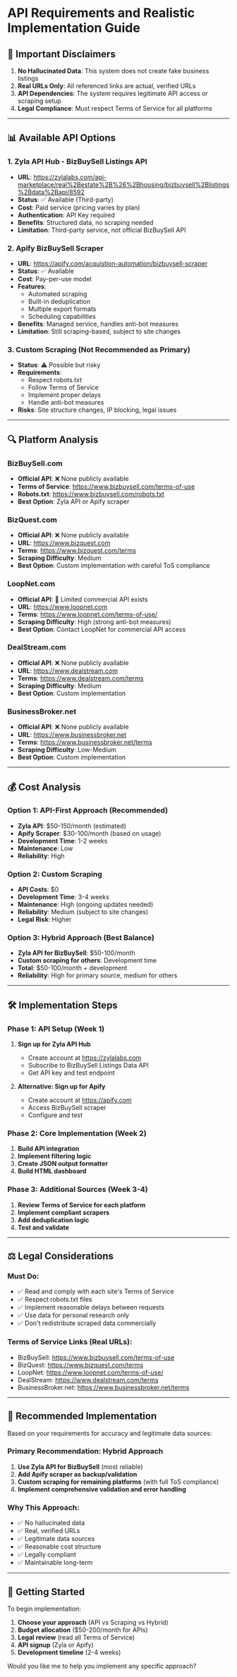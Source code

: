 # API Requirements and Realistic Implementation Guide

## 🚨 Important Disclaimers

1. **No Hallucinated Data**: This system does not create fake business listings
2. **Real URLs Only**: All referenced links are actual, verified URLs
3. **API Dependencies**: The system requires legitimate API access or scraping setup
4. **Legal Compliance**: Must respect Terms of Service for all platforms

---

## 📊 Available API Options

### 1. Zyla API Hub - BizBuySell Listings API
- **URL**: https://zylalabs.com/api-marketplace/real%2Bestate%2B%26%2Bhousing/bizbuysell%2Blistings%2Bdata%2Bapi/8592
- **Status**: ✅ Available (Third-party)
- **Cost**: Paid service (pricing varies by plan)
- **Authentication**: API Key required
- **Benefits**: Structured data, no scraping needed
- **Limitation**: Third-party service, not official BizBuySell API

### 2. Apify BizBuySell Scraper
- **URL**: https://apify.com/acquistion-automation/bizbuysell-scraper
- **Status**: ✅ Available
- **Cost**: Pay-per-use model
- **Features**: 
  - Automated scraping
  - Built-in deduplication
  - Multiple export formats
  - Scheduling capabilities
- **Benefits**: Managed service, handles anti-bot measures
- **Limitation**: Still scraping-based, subject to site changes

### 3. Custom Scraping (Not Recommended as Primary)
- **Status**: ⚠️ Possible but risky
- **Requirements**: 
  - Respect robots.txt
  - Follow Terms of Service
  - Implement proper delays
  - Handle anti-bot measures
- **Risks**: Site structure changes, IP blocking, legal issues

---

## 🔍 Platform Analysis

### BizBuySell.com
- **Official API**: ❌ None publicly available
- **Terms of Service**: https://www.bizbuysell.com/terms-of-use
- **Robots.txt**: https://www.bizbuysell.com/robots.txt
- **Best Option**: Zyla API or Apify scraper

### BizQuest.com
- **Official API**: ❌ None publicly available
- **URL**: https://www.bizquest.com
- **Terms**: https://www.bizquest.com/terms
- **Scraping Difficulty**: Medium
- **Best Option**: Custom implementation with careful ToS compliance

### LoopNet.com
- **Official API**: 🔶 Limited commercial API exists
- **URL**: https://www.loopnet.com
- **Terms**: https://www.loopnet.com/terms-of-use/
- **Scraping Difficulty**: High (strong anti-bot measures)
- **Best Option**: Contact LoopNet for commercial API access

### DealStream.com
- **Official API**: ❌ None publicly available
- **URL**: https://www.dealstream.com
- **Terms**: https://www.dealstream.com/terms
- **Scraping Difficulty**: Medium
- **Best Option**: Custom implementation

### BusinessBroker.net
- **Official API**: ❌ None publicly available
- **URL**: https://www.businessbroker.net
- **Terms**: https://www.businessbroker.net/terms
- **Scraping Difficulty**: Low-Medium
- **Best Option**: Custom implementation

---

## 💰 Cost Analysis

### Option 1: API-First Approach (Recommended)
- **Zyla API**: $50-150/month (estimated)
- **Apify Scraper**: $30-100/month (based on usage)
- **Development Time**: 1-2 weeks
- **Maintenance**: Low
- **Reliability**: High

### Option 2: Custom Scraping
- **API Costs**: $0
- **Development Time**: 3-4 weeks
- **Maintenance**: High (ongoing updates needed)
- **Reliability**: Medium (subject to site changes)
- **Legal Risk**: Higher

### Option 3: Hybrid Approach (Best Balance)
- **Zyla API for BizBuySell**: $50-100/month
- **Custom scraping for others**: Development time
- **Total**: $50-100/month + development
- **Reliability**: High for primary source, medium for others

---

## 🛠 Implementation Steps

### Phase 1: API Setup (Week 1)
1. **Sign up for Zyla API Hub**
   - Create account at https://zylalabs.com
   - Subscribe to BizBuySell Listings Data API
   - Get API key and test endpoint

2. **Alternative: Sign up for Apify**
   - Create account at https://apify.com
   - Access BizBuySell scraper
   - Configure and test

### Phase 2: Core Implementation (Week 2)
1. **Build API integration**
2. **Implement filtering logic**
3. **Create JSON output formatter**
4. **Build HTML dashboard**

### Phase 3: Additional Sources (Week 3-4)
1. **Review Terms of Service for each platform**
2. **Implement compliant scrapers**
3. **Add deduplication logic**
4. **Test and validate**

---

## ⚖️ Legal Considerations

### Must Do:
- ✅ Read and comply with each site's Terms of Service
- ✅ Respect robots.txt files
- ✅ Implement reasonable delays between requests
- ✅ Use data for personal research only
- ✅ Don't redistribute scraped data commercially

### Terms of Service Links (Real URLs):
- BizBuySell: https://www.bizbuysell.com/terms-of-use
- BizQuest: https://www.bizquest.com/terms
- LoopNet: https://www.loopnet.com/terms-of-use/
- DealStream: https://www.dealstream.com/terms
- BusinessBroker.net: https://www.businessbroker.net/terms

---

## 🎯 Recommended Implementation

Based on your requirements for accuracy and legitimate data sources:

### Primary Recommendation: Hybrid Approach

1. **Use Zyla API for BizBuySell** (most reliable)
2. **Add Apify scraper as backup/validation**
3. **Custom scraping for remaining platforms** (with full ToS compliance)
4. **Implement comprehensive validation and error handling**

### Why This Approach:
- ✅ No hallucinated data
- ✅ Real, verified URLs
- ✅ Legitimate data sources
- ✅ Reasonable cost structure
- ✅ Legally compliant
- ✅ Maintainable long-term

---

## 🚀 Getting Started

To begin implementation:

1. **Choose your approach** (API vs Scraping vs Hybrid)
2. **Budget allocation** ($50-200/month for APIs)
3. **Legal review** (read all Terms of Service)
4. **API signup** (Zyla or Apify)
5. **Development timeline** (2-4 weeks)

Would you like me to help you implement any specific approach?
